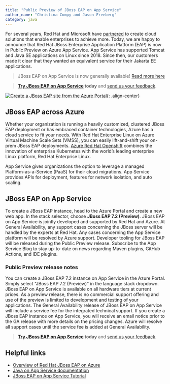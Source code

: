 ```yaml
---
title: "Public Preview of JBoss EAP on App Service"
author_name: "Christina Compy and Jason Freeberg"
category: java
---
```


For several years, Red Hat and Microsoft have [partnered](https://www.redhat.com/en/red-hat-microsoft-partnership) to create cloud solutions that enable enterprises to achieve more. Today, we are happy to announce that Red Hat JBoss Enterprise Application Platform (EAP) is now in Public Preview on Azure App Service. App Service has supported Tomcat and Java SE applications on Linux since 2018. Since then, our customers made it clear that they wanted an equivalent service for their Jakarta EE applications.

> JBoss EAP on App Service is now generally available! [Read more here](https://azure.microsoft.com/en-us/blog/deploy-apps-seamlessly-with-red-hat-jboss-eap-on-azure-app-service-now-generally-available/)

> **[Try JBoss EAP on App Service](https://docs.microsoft.com/azure/app-service/quickstart-java?tabs=jbosseap&pivots=platform-linux) today** and [send us your feedback](mailto:java-on-app-service@microsoft.com).

[![Create a JBoss EAP site from the Azure Portal]({{site.baseurl}}/media/2020/09/jboss-create.png)](https://portal.azure.com/#create/Microsoft.WebSite){: .align-center}

## JBoss EAP across Azure

Whether your organization is running a heavily customized, clustered JBoss EAP deployment or has embraced container technologies, Azure has a cloud service to fit your needs. With Red Hat Enterprise Linux on Azure Virtual Machine Scale Sets (VMSS), you can easily lift-and-shift your on-prem JBoss EAP deployments. [Azure Red Hat Openshift](https://www.redhat.com/en/about/press-releases/red-hat-and-microsoft-fuel-hybrid-cloud-development-azure-red-hat-openshift) combines the innovation of enterprise Kubernetes with the world’s leading enterprise Linux platform, Red Hat Enterprise Linux.

App Service gives organizations the option to leverage a managed Platform-as-a-Service (PaaS) for their cloud migrations. App Service provides APIs for deployment, features for network isolation, and auto scaling.

## JBoss EAP on App Service

To create a JBoss EAP instance, head to the Azure Portal and create a new web app. In the stack selector, choose **JBoss EAP 7.2 (Preview)**. JBoss EAP on App Service is jointly developed and supported by Red Hat and Azure. At General Availability, any support cases concerning the JBoss server will be handled by the experts at Red Hat. Any cases concerning the App Service platform will be resolved by Azure support. Developer tooling for JBoss EAP will be released during the Public Preview release. Subscribe to the App Service Blog to stay up-to-date on news regarding Maven plugins, GitHub Actions, and IDE plugins. 

### Public Preview release notes

You can create a JBoss EAP 7.2 instance on App Service in the Azure Portal. Simply select "JBoss EAP 7.2 (Preview)" in the language stack dropdown. JBoss  EAP on App Service is available on all hardware tiers at current prices. As a preview release, there is no commercial support offering and use of the preview is limited to development and testing of your applications. The General Availability release of JBoss EAP on App Service will include a service fee for the integrated technical support. If you create a JBoss EAP instance on App Service, you will receive an email notice prior to the GA release with more details on the pricing changes. Azure will resolve all support cases until the service fee is added at General Availability.

> **[Try JBoss EAP on App Service](https://github.com/Azure-Samples/jboss-on-app-service) today** and [send us your feedback](mailto:java-on-app-service@microsoft.com).

## Helpful links

- [Overview of Red Hat JBoss EAP on Azure](https://docs.microsoft.com/en-us/azure/developer/java/ee/jboss-on-azure)
- [Java on App Service documentation](https://docs.microsoft.com/azure/app-service/configure-language-java?pivots=platform-linux)
- [JBoss EAP on App Service Tutorial](https://docs.microsoft.com/learn/modules/deploy-java-ee-app-to-jboss-app-service/) 
